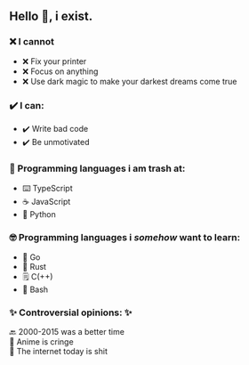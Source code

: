 ## Hello 👋, i exist.
### ❌ I cannot
* ❌ Fix your printer     
* ❌ Focus on anything   
* ❌ Use dark magic to make your darkest dreams come true
   
### ✔️ I can:
* ✔️ Write bad code   
* ✔️ Be unmotivated
### 🚮 Programming languages i am trash at:
* ⌨️ TypeScript   
* ☕ JavaScript   
* 🐍 Python   
### 🤓 Programming languages i _somehow_ want to learn:
* 🐹 Go
* 🦀 Rust    
* 🗒️ C(++)   
* 📜 Bash   
   
### ✨ Controversial opinions: ✨   
🔙 2000-2015 was a better time   
🧒 Anime is cringe   
💩 The internet today is shit   
<!--
**Shusz/Shusz** is a ✨ _special_ ✨ repository because its `README.md` (this file) appears on your GitHub profile.

Here are some ideas to get you started:

- 🔭 I’m currently working on ...
- 🌱 I’m currently learning ...
- 👯 I’m looking to collaborate on ...
- 🤔 I’m looking for help with ...
- 💬 Ask me about ...
- 📫 How to reach me: ...
- 😄 Pronouns: ...
- ⚡ Fun fact: ...
-->
